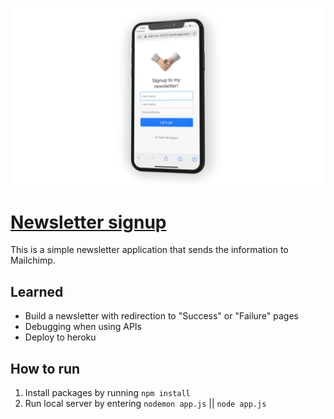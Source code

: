 ![newsletter signup landing](media/git_landing.png)
# [Newsletter signup](https://enigmatic-tor-25272.herokuapp.com/ "Newsletter website link") #
This is a simple newsletter application that sends the information to Mailchimp.
## Learned ##
* Build a newsletter with redirection to "Success" or "Failure" pages
* Debugging when using APIs
* Deploy to heroku
## How to run ##
1. Install packages by running `npm install`
2. Run local server by entering `nodemon app.js` || `node app.js`

